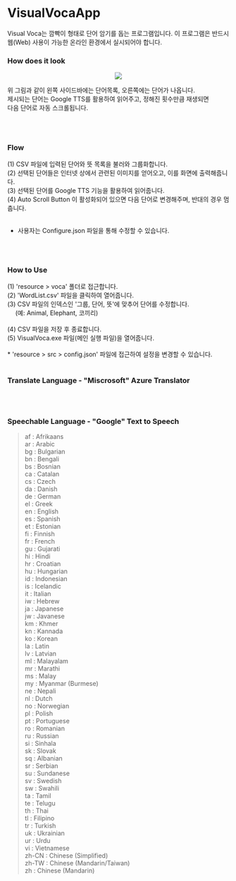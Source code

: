 # VisualVocaApp
Visual Voca는 깜빡이 형태로 단어 암기를 돕는 프로그램입니다.
이 프로그램은 반드시 웹(Web) 사용이 가능한 온라인 환경에서 실시되어야 합니다. 

### How does it look
<p align="center">
<img class="center" src="https://i.imgur.com/uHLfRIX.gif"/><br>

위 그림과 같이 왼쪽 사이드바에는 단어목록, 오른쪽에는 단어가 나옵니다.<br>
제시되는 단어는 Google TTS를 활용하여 읽어주고, 정해진 횟수만큼 재생되면<br>
다음 단어로 자동 스크롤됩니다.
</p>
<br>
<br>


### Flow
(1) CSV 파일에 입력된 단어와 뜻 목록을 불러와 그룹화합니다. <br>
(2) 선택된 단어들은 인터넷 상에서 관련된 이미지를 얻어오고, 이를 화면에 출력해줍니다.<br>
(3) 선택된 단어를 Google TTS 기능을 활용하여 읽어줍니다.<br>
(4) Auto Scroll Button 이 활성화되어 있으면 다음 단어로 변경해주며, 반대의 경우 멈춥니다.<br><br>
* 사용자는 Configure.json 파일을 통해 수정할 수 있습니다.<br>
<br>
<br>

### How to Use
<span>(1) 'resource > voca' 폴더로 접근합니다.</span><br>
<span>(2) 'WordList.csv' 파일을 클릭하여 열어줍니다.</span><br>
<span>(3) CSV 파일의 인덱스인 '그룹, 단어, 뜻'에 맞추어 단어를 수정합니다.</span><br>
<span>　   (예: Animal, Elephant, 코끼리)</span><br><br>
<span>(4) CSV 파일을 저장 후 종료합니다.</span><br>
<span>(5) VisualVoca.exe 파일(메인 실행 파일)을 열어줍니다.</span><br><br>
<span>* 'resource > src > config.json' 파일에 접근하여 설정을 변경할 수 있습니다.</span>
<br>
<br>


### Translate Language - "Miscrosoft" Azure Translator
> 
 

<br>
<br>

### Speechable Language - "Google" Text to Speech
> af : Afrikaans <br>
> ar : Arabic <br>
> bg : Bulgarian <br>
> bn : Bengali <br>
> bs : Bosnian <br>
> ca : Catalan <br>
> cs : Czech <br>
> da : Danish <br>
> de : German <br>
> el : Greek <br>
> en : English <br>
> es : Spanish <br>
> et : Estonian <br>
> fi : Finnish <br>
> fr : French <br>
> gu : Gujarati <br>
> hi : Hindi <br>
> hr : Croatian <br>
> hu : Hungarian <br>
> id : Indonesian <br>
> is : Icelandic <br>
> it : Italian <br>
> iw : Hebrew <br>
> ja : Japanese <br>
> jw : Javanese <br>
> km : Khmer <br>
> kn : Kannada <br>
> ko : Korean <br>
> la : Latin <br>
> lv : Latvian <br>
> ml : Malayalam <br>
> mr : Marathi <br>
> ms : Malay <br>
> my : Myanmar (Burmese) <br>
> ne : Nepali <br>
> nl : Dutch <br>
> no : Norwegian <br>
> pl : Polish <br>
> pt : Portuguese <br>
> ro : Romanian <br>
> ru : Russian <br>
> si : Sinhala <br>
> sk : Slovak <br>
> sq : Albanian <br>
> sr : Serbian <br>
> su : Sundanese <br>
> sv : Swedish <br>
> sw : Swahili <br>
> ta : Tamil <br>
> te : Telugu <br>
> th : Thai <br>
> tl : Filipino <br>
> tr : Turkish <br>
> uk : Ukrainian <br>
> ur : Urdu <br>
> vi : Vietnamese <br>
> zh-CN : Chinese (Simplified) <br>
> zh-TW : Chinese (Mandarin/Taiwan) <br>
> zh : Chinese (Mandarin) <br>
